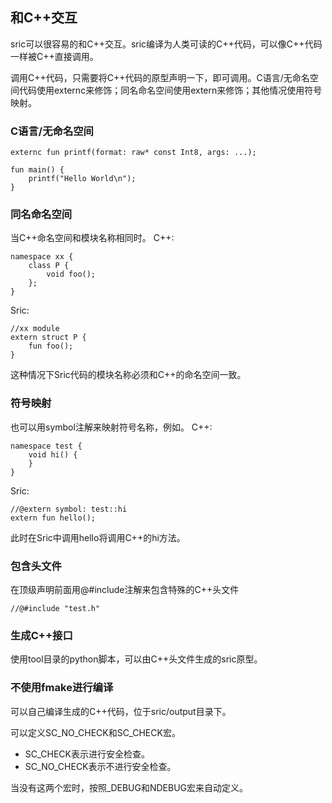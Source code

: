 
## 和C++交互
sric可以很容易的和C++交互。sric编译为人类可读的C++代码，可以像C++代码一样被C++直接调用。

调用C++代码，只需要将C++代码的原型声明一下，即可调用。C语言/无命名空间代码使用externc来修饰；同名命名空间使用extern来修饰；其他情况使用符号映射。

### C语言/无命名空间
```
externc fun printf(format: raw* const Int8, args: ...);

fun main() {
    printf("Hello World\n");
}
```

### 同名命名空间
当C++命名空间和模块名称相同时。
C++:
```
namespace xx {
    class P {
        void foo();
    };
}
```
Sric:
```
//xx module
extern struct P {
    fun foo();
}
```
这种情况下Sric代码的模块名称必须和C++的命名空间一致。

### 符号映射
也可以用symbol注解来映射符号名称，例如。
C++:
```
namespace test {
    void hi() {
    }
}

```
Sric:
```
//@extern symbol: test::hi
extern fun hello();
```

此时在Sric中调用hello将调用C++的hi方法。

### 包含头文件
在顶级声明前面用@#include注解来包含特殊的C++头文件

```
//@#include "test.h"
```

### 生成C++接口
使用tool目录的python脚本，可以由C++头文件生成的sric原型。


### 不使用fmake进行编译
可以自己编译生成的C++代码，位于sric/output目录下。

可以定义SC_NO_CHECK和SC_CHECK宏。
- SC_CHECK表示进行安全检查。
- SC_NO_CHECK表示不进行安全检查。

当没有这两个宏时，按照_DEBUG和NDEBUG宏来自动定义。